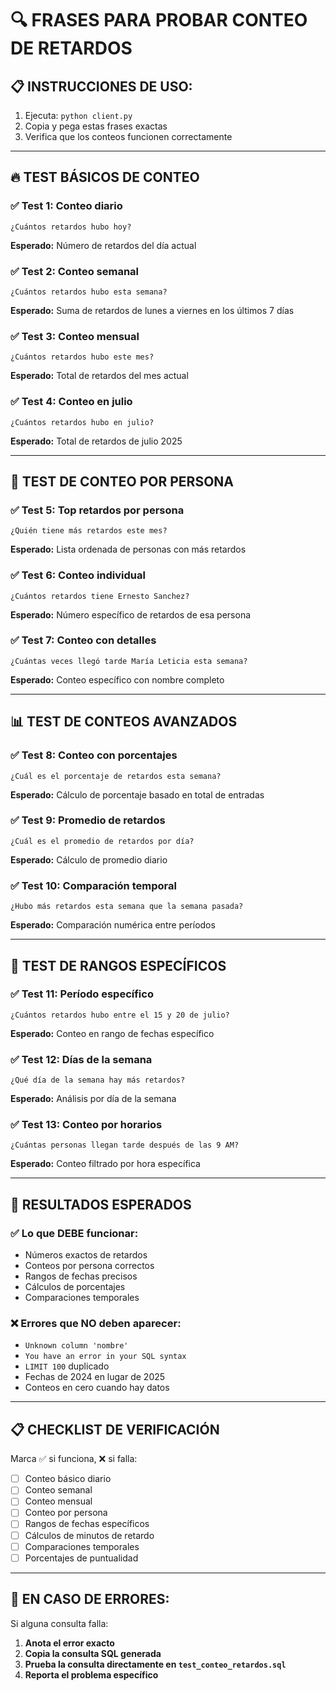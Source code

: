 # 🔍 FRASES PARA PROBAR CONTEO DE RETARDOS

## 📋 **INSTRUCCIONES DE USO:**
1. Ejecuta: `python client.py`
2. Copia y pega estas frases exactas
3. Verifica que los conteos funcionen correctamente

---

## 🔥 **TEST BÁSICOS DE CONTEO**

### ✅ Test 1: Conteo diario
```
¿Cuántos retardos hubo hoy?
```
**Esperado:** Número de retardos del día actual

### ✅ Test 2: Conteo semanal
```
¿Cuántos retardos hubo esta semana?
```
**Esperado:** Suma de retardos de lunes a viernes en los últimos 7 días

### ✅ Test 3: Conteo mensual
```
¿Cuántos retardos hubo este mes?
```
**Esperado:** Total de retardos del mes actual

### ✅ Test 4: Conteo en julio
```
¿Cuántos retardos hubo en julio?
```
**Esperado:** Total de retardos de julio 2025

---

## 👥 **TEST DE CONTEO POR PERSONA**

### ✅ Test 5: Top retardos por persona
```
¿Quién tiene más retardos este mes?
```
**Esperado:** Lista ordenada de personas con más retardos

### ✅ Test 6: Conteo individual
```
¿Cuántos retardos tiene Ernesto Sanchez?
```
**Esperado:** Número específico de retardos de esa persona

### ✅ Test 7: Conteo con detalles
```
¿Cuántas veces llegó tarde María Leticia esta semana?
```
**Esperado:** Conteo específico con nombre completo

---

## 📊 **TEST DE CONTEOS AVANZADOS**

### ✅ Test 8: Conteo con porcentajes
```
¿Cuál es el porcentaje de retardos esta semana?
```
**Esperado:** Cálculo de porcentaje basado en total de entradas

### ✅ Test 9: Promedio de retardos
```
¿Cuál es el promedio de retardos por día?
```
**Esperado:** Cálculo de promedio diario

### ✅ Test 10: Comparación temporal
```
¿Hubo más retardos esta semana que la semana pasada?
```
**Esperado:** Comparación numérica entre períodos

---

## 📅 **TEST DE RANGOS ESPECÍFICOS**

### ✅ Test 11: Período específico
```
¿Cuántos retardos hubo entre el 15 y 20 de julio?
```
**Esperado:** Conteo en rango de fechas específico

### ✅ Test 12: Días de la semana
```
¿Qué día de la semana hay más retardos?
```
**Esperado:** Análisis por día de la semana

### ✅ Test 13: Conteo por horarios
```
¿Cuántas personas llegan tarde después de las 9 AM?
```
**Esperado:** Conteo filtrado por hora específica

---

## 🎯 **RESULTADOS ESPERADOS**

### ✅ **Lo que DEBE funcionar:**
- Números exactos de retardos
- Conteos por persona correctos  
- Rangos de fechas precisos
- Cálculos de porcentajes
- Comparaciones temporales

### ❌ **Errores que NO deben aparecer:**
- `Unknown column 'nombre'`
- `You have an error in your SQL syntax`
- `LIMIT 100` duplicado
- Fechas de 2024 en lugar de 2025
- Conteos en cero cuando hay datos

---

## 📋 **CHECKLIST DE VERIFICACIÓN**

Marca ✅ si funciona, ❌ si falla:

- [ ] Conteo básico diario
- [ ] Conteo semanal
- [ ] Conteo mensual  
- [ ] Conteo por persona
- [ ] Rangos de fechas específicos
- [ ] Cálculos de minutos de retardo
- [ ] Comparaciones temporales
- [ ] Porcentajes de puntualidad

---

## 🔧 **EN CASO DE ERRORES:**

Si alguna consulta falla:
1. **Anota el error exacto**
2. **Copia la consulta SQL generada**
3. **Prueba la consulta directamente en `test_conteo_retardos.sql`**
4. **Reporta el problema específico** 